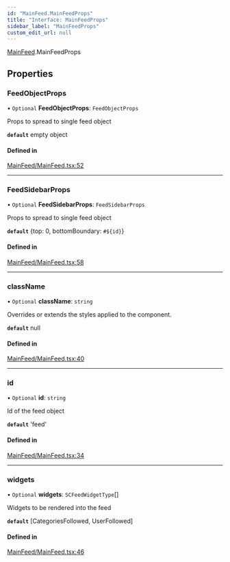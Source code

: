 ```yaml
---
id: "MainFeed.MainFeedProps"
title: "Interface: MainFeedProps"
sidebar_label: "MainFeedProps"
custom_edit_url: null
---
```


[MainFeed](../modules/MainFeed).MainFeedProps

## Properties

### FeedObjectProps

• `Optional` **FeedObjectProps**: `FeedObjectProps`

Props to spread to single feed object

**`default`** empty object

#### Defined in

[MainFeed/MainFeed.tsx:52](https://github.com/selfcommunity/community-ui/blob/cab08cf/packages/sc-templates/src/components/MainFeed/MainFeed.tsx#L52)

___

### FeedSidebarProps

• `Optional` **FeedSidebarProps**: `FeedSidebarProps`

Props to spread to single feed object

**`default`** {top: 0, bottomBoundary: `#${id}`}

#### Defined in

[MainFeed/MainFeed.tsx:58](https://github.com/selfcommunity/community-ui/blob/cab08cf/packages/sc-templates/src/components/MainFeed/MainFeed.tsx#L58)

___

### className

• `Optional` **className**: `string`

Overrides or extends the styles applied to the component.

**`default`** null

#### Defined in

[MainFeed/MainFeed.tsx:40](https://github.com/selfcommunity/community-ui/blob/cab08cf/packages/sc-templates/src/components/MainFeed/MainFeed.tsx#L40)

___

### id

• `Optional` **id**: `string`

Id of the feed object

**`default`** 'feed'

#### Defined in

[MainFeed/MainFeed.tsx:34](https://github.com/selfcommunity/community-ui/blob/cab08cf/packages/sc-templates/src/components/MainFeed/MainFeed.tsx#L34)

___

### widgets

• `Optional` **widgets**: `SCFeedWidgetType`[]

Widgets to be rendered into the feed

**`default`** [CategoriesFollowed, UserFollowed]

#### Defined in

[MainFeed/MainFeed.tsx:46](https://github.com/selfcommunity/community-ui/blob/cab08cf/packages/sc-templates/src/components/MainFeed/MainFeed.tsx#L46)
